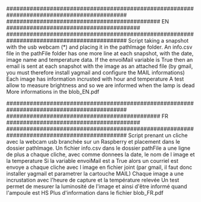 

############################################################################################
############################################## EN ########################################
############################################################################################
Script taking a snapshot with the usb webcam (*) and placing it in the pathImage folder.
An info.csv file in the pathFile folder has one more line at each snapshot, with the date, image name and temperature data.
If the envoiMail variable is True then an email is sent at each snapshot with the image as an attached file (by gmail, you must therefore install yagmail and configure the MAIL informations)
Each image has information incrusted with hour and temperature
A test allow to measure brightness and so we are informed when the lamp is dead
More informations in the blob_EN.pdf

############################################################################################
############################################## FR ########################################
############################################################################################
Script prenant un cliche avec la webcam usb branchée sur un Raspberry et placement dans le dossier pathImage.
Un fichier info.csv dans le dossier pathFile a une ligne de plus a chaque cliche, avec comme donnees la date, le nom de l image et la temperature
Si la variable envoiMail est a True alors un courriel est envoye a chaque cliche avec l image en fichier joint (par gmail, il faut donc installer yagmail et parametrer la cartouche MAIL)
Chaque image a une incrustation avec l'heure de capture et la température relevée
Un test permet de mesurer la luminosité de l'image et ainsi d'être informé quand l'ampoule est HS
Plus d'information dans le fichier blob_FR.pdf
